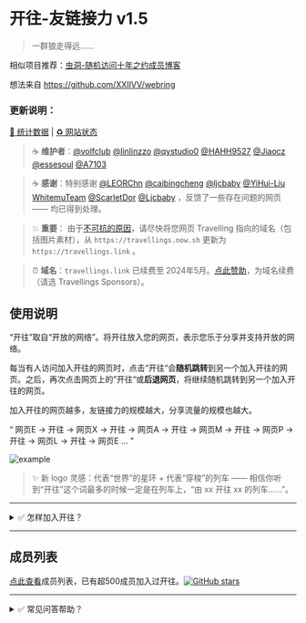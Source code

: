 # 开往-友链接力 v1.5

> 一群狼走得远……

相似项目推荐：[虫洞-随机访问十年之约成员博客](https://www.foreverblog.cn/notice/16.html)

想法来自 https://github.com/XXIIVV/webring

### 更新说明：

[🔮 统计数据](https://data.travellings.link/share/js3UvdC4/%E5%BC%80%E5%BE%80) | [♻️ 网站状态](https://status.travellings.link/status/index)

> ☕ **维护者**：[@volfclub](https://github.com/volfclub) [@linlinzzo](https://github.com/linlinzzo) [@qystudio0](https://github.com/qystudio0) [@HAHH9527](https://github.com/HAHH9527) [@Jiaocz](https://github.com/Jiaocz) [@essesoul](https://github.com/essesoul) [@A7103](https://github.com/A7103)

> ☕ **感谢**：特别感谢 [@LEORChn](https://github.com/LEORChn) [@caibingcheng](https://github.com/caibingcheng) [@ljcbaby](https://github.com/ljcbaby) [@YiHui-Liu](https://github.com/YiHui-Liu) [WhitemuTeam](https://github.com/WhitemuTeam) [@ScarletDor](https://github.com/ScarletDor) [@Ljcbaby](https://github.com/ljcbaby) ，反馈了一些存在问题的网页 —— 均已得到处理。

> 💥 **重要**： 由于[不可抗的原因](https://github.com/travellings-link/travellings/issues/566)，请尽快将您网页 Travelling 指向的域名（包括图片素材），从 `https://travellings.now.sh` 更新为 `https://travellings.link` 。

<!-- > 💥 **Q群**： [Q群](https://jq.qq.com/?_wv=1027&k=Ym87ov3q) -->

> ⏰ **域名**：`travellings.link` 已续费至 2024年5月。[点此赞助](http://afdian.net/@volfclub)，为域名续费（请选 Travellings Sponsors）。

## 使用说明

“开往”取自“开放的网络”。将开往放入您的网页，表示您乐于分享并支持开放的网络。

每当有人访问加入开往的网页时，点击“开往“会**随机跳转**到另一个加入开往的网页。之后，再次点击网页上的”开往“或**后退网页**，将继续随机跳转到另一个加入开往的网页。

加入开往的网页越多，友链接力的规模越大，分享流量的规模也越大。

“ 网页E → 开往 → 网页X → 开往 → 网页A → 开往 → 网页M → 开往 → 网页P → 开往 → 网页L → 开往 → 网页E … ”

![example](https://travellings.link/assets/logo.gif)

> ✨ 新 logo 灵感：代表“世界”的星环 + 代表“穿梭”的列车 —— 相信你听到“开往”这个词最多的时候一定是在列车上，“由 xx 开往 xx 的列车……”。

---

<details><summary>✅ 怎样加入开往？</summary>

### 1. 您的网页应满足：

- 愿为开放的网络做出贡献（如乐于分享知识经验等）；
- 禁止采集站内容农场（对多站点聚合，源站不提供的数据进行统计不在此列。博客网站如果转载内容过多可能会被判定为“内容农场”。）；
- 禁止网站（尤其是博客网站）的文章包含如下内容：
  * 包含色情、暴力、血腥、低俗、引战等引人不适的内容
  * 包含辱骂、挑衅、诽谤、反动等违反法律法规的内容
  * 包含其它维护组成员认为的不适宜内容
- 正常更新维护中（国内无法正常访问会被移除）；
- 网页已有较多内容（建议20篇以上，已持续更新一段时间）；
- 强制启用 https 。

引导页、个人主页、导航站等非博客网站也可以申请加入开往（在 Q&A 中有强调）。如果引导页有链接到博客子站，则需要博客符合上述的标准。个人主页的单页网站有很大可能会因为内容不丰富被驳回，建议用多个页面详细介绍。导航站视具体情况而定。

要求中的“网站已有较多内容”因为删库等非正常情况的存在一般情况下不会对已有成员进行复查。

开往与十年之约合作，目前十年之约成员在加入开往时仅需检查开往的徽标放置，内容方面的审查直接通过。十年之约成员加入开往可以点[十年之约成员申请收录](https://github.com/travellings-link/travellings/issues/new?assignees=linlinzzo%2CHAHH9527&labels=%E7%94%B3%E8%AF%B7%E6%94%B6%E5%BD%95&template=foreverblog.yml)。

对于存在不适宜内容的成员网站，任何人都可以通过[开往成员网站问题反馈](https://docs.qq.com/form/page/DQ0dkT1NoeUFQa2dF)向我们反馈。

### 2. 将开往放到您网页**打开后就能看到的地方**（让友链接力下去）：

> 💥 **重要**： 由于[不可抗的原因](https://github.com/travellings-link/travellings/issues/566)，请尽快将您网页 Travelling 指向的域名（包括图片素材），从 `https://travellings.now.sh` 更新为 `https://travellings.link` 。

- **最佳实践**：将 `开往` 的外链（`https://travellings.link`），加入您的**顶栏**导航或**侧栏**导航中，**便于访客看到并点击**：
  - 如是英文导航，可使用 `Travelling` （而非 Travelling**s**）；
  - 如需 Font Awesome ，推荐 `fa-subway` （[点我预览](https://fontawesome.com/icons/subway?style=solid)，其他图标库可选火车地铁相关的图标，其次可选火箭飞船图标；**不**再推荐纸飞机图标，易与 Telegram 混淆）；
  - 如需 Emoji，推荐 `🚇`；
- **额外可选**：将开往的徽标放到您的底部或其他位置，表示对开往的支持：
  - 动图 GIF：`https://travellings.link/assets/logo.gif`
  - 深色 PNG：`https://travellings.link/assets/b.png`
  - 浅色 PNG：`https://travellings.link/assets/w.png`
  - 方形 PNG：`https://travellings.link/assets/travelling.png`
  - 方深 PNG：`https://travellings.link/assets/travelling-dark.png`
  - 方浅 PNG：`https://travellings.link/assets/travelling-light.png`
  - 矢量 SVG：`https://travellings.link/assets/logo.svg`
  - 💡 参考代码：（logo.gif 可替换为上方的其他图片，以适应您的网页主题；width 可限制图片的大小，让徽标看起来更合适。）
  - 🚀 CDN加速：如以上图片素材加载缓慢，可将链接中的 `https://travellings.link/assets/` 替换为 `https://cdn.jsdelivr.net/gh/travellings-link/travellings/assets/` 。

```
<a href="https://travellings.link/" target="_blank" rel="noopener" title="开往-友链接力">
    <img src="https://travellings.link/assets/logo.gif" alt="开往-友链接力" width="120">
</a>
```

- 简易方案：将上方的代码插到您网页打开后就能看到的地方，如顶栏侧栏。

【💡 举个例子】

- 顶栏放置开往外链（必要），侧栏放置开往徽标（可选）；

![example1](https://travellings.link/assets/example1.png)

- 侧栏放置开往外链（必要），底部放置开往的徽标（可选）；

![example2](https://travellings.link/assets/example2.png)

### 3. 提个 issue，等待审核通过（每月维护一次左右）。

💡 常见的可能导致审核失败的原因：

- ⛔ 只在网页底部放置开往，或把开往放到了默认收起的的菜单中 —— ✅ 推荐放在顶栏侧栏等打开网页就能看到的地方，便于访客看到并点击；
- ⛔ 网页没有启用 https —— ✅ 开启强制 https（有很多免费的途径，如面板一键开启等）；
- ⛔ 网页上的内容过少，如博文只有几篇 —— ✅ 内容更新充盈后再来申请试试。

---

###  ~~无缝接力~~ （不推荐）

可用 jsdelivr 加速，中间无开往跳转页。

```
<head>
<script src="https://fastly.jsdelivr.net/gh/travellings-link/travellings/assets/travelling.min.js"></script>
</head>
<body>
<a href="javascript:travelling()" title="开往-友链接力"><img src="https://fastly.jsdelivr.net/gh/travellings-link/travellings/assets/logo.gif" alt="开往-友链接力" width="120"></a>
</body>
```

### 可选镜像
 
- `https://travellings.cn`HK镜像（感谢蓝易云提供服务器）
 
- `https://travellings-link.github.io/travellings/`

- `https://travellings.netlify.com`

- [不推荐](https://www.vercel-status.com/incidents/r758bhbklgfd) `https://travellings.vercel.app`


</details>

---

## 成员列表

[点此查看](https://github.com/travellings-link/travellings/blob/master/member.md)成员列表，已有超500成员加入过开往。[![GitHub stars](https://img.shields.io/github/stars/travellings-link/travellings?style=social)](https://github.com/travellings-link/travellings/stargazers)

---

<details><summary>✅ 常见问答帮助？</summary>

## Q&A

### Q：只能是博客加入吗？

A：**任何网页都可以**。

博客，主页，工具，导航等都可以，只要是乐于分享的网页就可以加入开往。

### Q：怎样支持开往？

A：😻 有多种方案可选。

- 参考使用说明中的 [额外可选](https://github.com/travellings-link/travellings#2-%E5%B0%86%E5%BC%80%E5%BE%80%E6%94%BE%E5%88%B0%E6%82%A8%E7%BD%91%E9%A1%B5%E6%89%93%E5%BC%80%E5%90%8E%E5%B0%B1%E8%83%BD%E7%9C%8B%E5%88%B0%E7%9A%84%E5%9C%B0%E6%96%B9%E8%AE%A9%E5%8F%8B%E9%93%BE%E6%8E%A5%E5%8A%9B%E4%B8%8B%E5%8E%BB)，在你的网页上放置开往的徽标，帮助宣传让更多的人加入开往。

- [打赏作者](https://afdian.net/@volfclub)，一些零钱总能激励作者更新维护项目的积极性。

- 🎂 开往的生日是 **2020年3月12日**，祝它生日快乐！

### Q：当前项目支出？

- 服务器：50元/月，用于维护项目，如统计数据及观测成员网站在线状态。
- 域名：7元/月，为项目的域名 .link 续费，按年续费平均到每个月。

### Q: 加入开往能给我的网站带来什么？
#### 开往理论上能增加网页的流量。

不恰当的估算下：假设当前有 2 个网页加入了开往，每个网页有 10 人使用开往，那么每个网页似乎就增加了 `10*2*1/2=10` 的流量；如果有10个网页加入开往是不是还是平均下来增加 10 人的流量呢？显然不是，因为：

- 访客可通过开往多次友链接力；
- 有开往的网页多了，单站击量也会提高；

这样我们再算算，10个网页加入了开往，接力次数提升到3，每个网页有 15 人使用开往，那每个网页就增加了 `15*10*3/10=45` 的流量。
这也是为什么建议将开往的徽标放在您网页明显位置（推荐顶栏，侧栏）的原因，以便让友链一直接力下去，获得更多的流量。

目前看来有更多站长在申请加入，故认为开往对网页流量是有益的 —— 至少站长们可以相互交友了 ;-)

#### 加入开往获得的其它权益

##### 十年之约

目前，开往成员也可以参加十年之约论坛所举办的五周年庆祝活动（即开往成员也有兑奖权）。

##### 蓝易云

1. 加入开往官方群
2. 找蓝易云获取宣传模板，然后在博客网站中发一篇关于赞助商的文章，即可获得一个红包
3. 你可以获取一个`aff`链接，当用户新购，续费，二次购买都可以获得提成
4. 凡参与活动者将拥有抽奖资格，获得隐藏福利
5. 开往成员享有专属折扣

### Q：开往是否安全会不会侵犯隐私？

A：安全，不侵犯隐私。

全部 https 抗劫持；开源**无统计代码***，不侵犯隐私；镜像自动部署，无人工干预。加入开往的网页全部经过人工筛选，确保流量从源头就是干净优质的。

> 2022年7月更新：由于开往的发展与后续镜像站的计划，我们需要了解来往页面的访问情况，因此使用了自托管的 [umami](https://umami.is/) 服务进行统计。umami 是隐私友好的:
> - [符合 GDPR](https://umami.is/docs/faq)：不收集任何个人身份信息，所有数据匿名化处理，不识别也不会跨网站追踪用户。
> - 无需 Cookie ：统计不使用任何 Cookie，没有烦人的 Cookie 提醒。
> - 自托管服务：统计数据不会与第三方服务共享。
> - [尊重“不跟踪”](https://support.mozilla.org/zh-CN/kb/%E5%A6%82%E4%BD%95%E5%81%9C%E6%AD%A2%E8%AE%A9%E7%BD%91%E7%AB%99%E8%BF%BD%E8%B8%AA%E6%88%91)：当浏览器开启“Do Not Track”时，会自动停用统计，尊重您的隐私。
> - 公开透明：您可[点此查看](https://data.travellings.link/share/js3UvdC4/%E5%BC%80%E5%BE%80)统计数据，了解开往的访问情况。

### Q：开往给站长和访客带来了什么？

A：网络曾经从封闭走向开放，如今又走向了封闭。在此环境下，独立网页（类似“独立游戏”）的流量或多或少的受到影响。开往尝试让传统友链“活跃”，让网页相互接力，让流量相互流动，让网络开放起来。

- 站长：表示您支持网络的开放，并可获得更多的流量。
- 访客：发现更多优质的网页，一场说走就走的网上旅行。

### Q：我想修改徽标配合我的网页？

A：`assets` 文件夹中有各种图片素材，可修改自行托管。

### Q ：我需要变更网址或其他信息

请将先前您申请加入的 Issue Reopen，并在其中评论网站序号和修改的信息。

您也可在域名到期前尽早的设置重定向，开往也会在维护中注意到并更正网址。

> 💡 选购域名时，您应注意它的**续费价格**。某些域名，如 `bar, best, cloud, digital, guru, life, live, miami, online, rest, shop, site, store, surf, today, website, world, sapce, fun` ，第二年续费就会暴涨到15美刀以上（`.com` 域名也就每年8美刀）。更换域名总会有损失 [#556](https://github.com/volfclub/travellings/issues/566) ，不妨一开始就做好准备。

### Q：举报问题网页或退出开往？

A：提个 issues 吧。问题网页请通过[开往成员网站问题反馈](https://docs.qq.com/form/page/DQ0dkT1NoeUFQa2dF)向我们反映。

</details>
